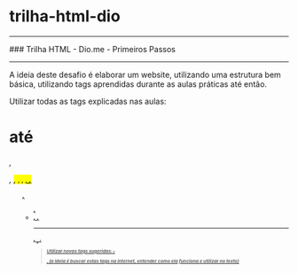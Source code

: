 # trilha-html-dio
<hr>
### Trilha HTML - Dio.me - Primeiros Passos
<hr>
A ideia deste desafio é elaborar um website, utilizando uma estrutura bem básica, utilizando tags aprendidas durante as aulas práticas até então.

Utilizar todas as tags explicadas nas aulas: <h1> até <h6>, <p>, <mark>, <small>, <i>, <u>, <strong>, <ol>, <ul>, <li>, <a>, <hr>, <sub>, <sup>, <blockquote>

Utilizar novas tags sugeridas: <del>, <p>, <abbr> (a ideia é buscar estas tags na internet, entender como ela funciona e utilizar no texto)
